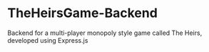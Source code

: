 # TheHeirsGame-Backend
Backend for a multi-player monopoly style game called The Heirs, developed using Express.js
